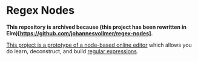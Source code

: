 # Regex Nodes
__This repository is archived because (this project has been rewritten in Elm)[https://github.com/johannesvollmer/regex-nodes].__

[This project is a prototype of a node-based online editor](https://johannesvollmer.github.io/regex-nodes-js/) which allows you do learn, deconstruct, and build [regular expressions](https://developer.mozilla.org/de/docs/Web/JavaScript/Guide/Regular_Expressions). 

